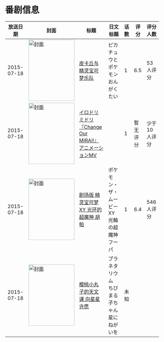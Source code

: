 # 番剧信息

|放送日期|封面|标题|日文标题|话数|评分|评分人数|
|---|---|---|---|---|---|---|
|2015-07-18|<img src="https://lain.bgm.tv/pic/cover/c/84/30/120177_JpY8M.jpg" alt="封面" style="width:150px;height:200px;object-fit:cover;">|[皮卡丘与精灵宝可梦乐队](https://bangumi.tv/subject/120177)|ピカチュウとポケモンおんがくたい|1|6.5|53人评分|
|2015-07-18|<img src="https://lain.bgm.tv/pic/cover/c/4e/fa/476008_RrXHe.jpg" alt="封面" style="width:150px;height:200px;object-fit:cover;">|[イロドリミドリ『Change Our MIRAI!』アニメーションMV](https://bangumi.tv/subject/476008)||1|暂无评分|少于10人评分|
|2015-07-18|<img src="https://lain.bgm.tv/pic/cover/c/2b/1f/108820_9E889.jpg" alt="封面" style="width:150px;height:200px;object-fit:cover;">|[剧场版 精灵宝可梦XY 光环的超魔神 胡帕](https://bangumi.tv/subject/108820)|ポケモン・ザ・ムービーXY 光輪の超魔神 フーパ|1|6.4|546人评分|
|2015-07-18|<img src="https://lain.bgm.tv/pic/cover/c/25/c9/501959_Q5Q76.jpg" alt="封面" style="width:150px;height:200px;object-fit:cover;">|[樱桃小丸子的天文课 向星星许愿](https://bangumi.tv/subject/501959)|プラネタリウム ちびまる子ちゃん 星にねがいを|未知|||
